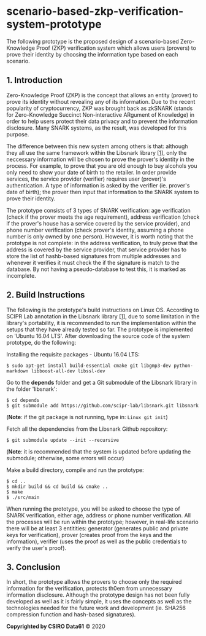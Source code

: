 # scenario-based-zkp-verification-system-prototype

The following prototype is the proposed design of a scenario-based Zero-Knowledge Proof (ZKP) verification system which allows users (provers) to prove their identity by choosing the information type based on each scenario.

## 1. Introduction

Zero-Knowledge Proof (ZKP) is the concept that allows an entity (prover) to prove its identity without revealing any of its information. Due to the recent popularity of cryptocurrency, ZKP was brought back as zkSNARK (stands for Zero-Knowledge Succinct Non-interactive ARgument of Knowledge) in order to help users protect their data privacy and to prevent the information disclosure. Many SNARK systems, as the result, was developed for this purpose.

The difference between this new system among others is that: although they all use the same framework within the Libsnark library [[1]](https://github.com/scipr-lab/libsnark), only the neccessary information will be chosen to prove the prover's identity in the process. For example, to prove that you are old enough to buy alcohols you only need to show your date of birth to the retailer. In order provide services, the service provider (verifier) requires user (prover)'s authentication. A type of information is asked by the verifier (ie. prover's date of birth); the prover then input that information to the SNARK system to prove their identity.

The prototype consists of 3 types of SNARK verification: age verification (check if the prover meets the age requirement), address verification (check if the prover's house has a service covered by the service provider), and phone number verification (check prover's identity, assuming a phone number is only owned by one person). However, it is worth noting that the prototype is not complete: in the address verification, to truly prove that the address is covered by the service provider, that service provider has to store the list of hashb-based signatures from multiple addresses and whenever it verifies it must check the if the signature is match to the database. By not having a pseudo-database to test this, it is marked as incomplete.

## 2. Build Instructions

The following is the prototype's build instructions on Linux OS. According to SCIPR Lab annotation in the Libsnark library [[1]](https://github.com/scipr-lab/libsnark), due to some limitation in the library's portability, it is recommended to run the implementation within the setups that they have already tested so far. The prototype is implemented on 'Ubuntu 16.04 LTS'. After downloading the source code of the system prototype, do the following:

Installing the requisite packages - Ubuntu 16.04 LTS:
``` Linux
$ sudo apt-get install build-essential cmake git libgmp3-dev python-markdown libboost-all-dev libssl-dev
```

Go to the <b>depends</b> folder and get a Git submodule of the Libsnark library in the folder 'libsnark':
``` Linux
$ cd depends
$ git submodule add https://github.com/scipr-lab/libsnark.git libsnark
```
(<b>Note</b>: if the git package is not running, type in: ```Linux git init```)

Fetch all the dependencies from the Libsnark Github repository:
``` Linux
$ git submodule update --init --recursive
```
(<b>Note</b>: it is recommended that the system is updated before updating the submodule; otherwise, some errors will occur) 

Make a build directory, compile and run the prototype:
``` Linux
$ cd ..
$ mkdir build && cd build && cmake ..
$ make
$ ./src/main
```

When running the prototype, you will be asked to choose the type of SNARK verification, either age, address or phone number verification. All the processes will be run within the prototype; however, in real-life scenario there will be at least 3 entitities: generator (generates public and private keys for verification), prover (creates proof from the keys and the information), verifier (uses the proof as well as the public credentials to verify the user's proof).

## 3. Conclusion

In short, the prototype allows the provers to choose only the required information for the verification, protects th0em from unnecessary information disclosure. Although the prototype design has not been fully developed as well as it is fairly simple, it uses the concepts as well as the technologies needed for the future work and development (ie. SHA256 compression function and hash-based signatures).

<b>Copyrighted by CSIRO Data61</b> &copy; 2020
